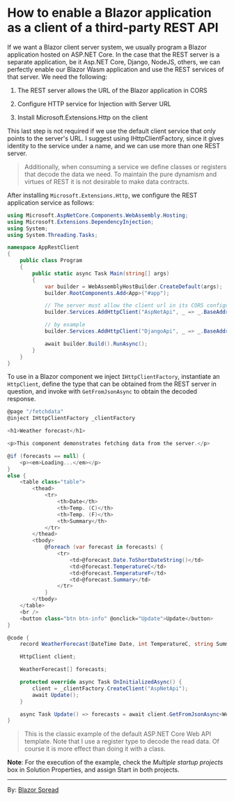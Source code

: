 ﻿# How to enable a Blazor application as a client of a third-party REST API

If we want a Blazor client server system, we usually program a Blazor application hosted on ASP.NET Core. In the case that the REST server is a separate application, be it Asp.NET Core, Django, NodeJS, others, we can perfectly enable our Blazor Wasm application and use the REST services of that server. We need the following:

1. The REST server allows the URL of the Blazor application in CORS

2. Configure HTTP service for Injection with Server URL

3. Install Microsoft.Extensions.Http on the client

This last step is not required if we use the default client service that only points to the server's URL. I suggest using IHttpClientFactory, since it gives identity to the service under a name, and we can use more than one REST server.

> Additionally, when consuming a service we define classes or registers that decode the data we need. To maintain the pure dynamism and virtues of REST it is not desirable to make data contracts.

After installing `Microsoft.Extensions.Http`, we configure the REST application service as follows:

```csharp
using Microsoft.AspNetCore.Components.WebAssembly.Hosting;
using Microsoft.Extensions.DependencyInjection;
using System;
using System.Threading.Tasks;

namespace AppRestClient
{
    public class Program
    {
        public static async Task Main(string[] args)
        {
            var builder = WebAssemblyHostBuilder.CreateDefault(args);
            builder.RootComponents.Add<App>("#app");

            // The server must allow the client url in its CORS configuration
            builder.Services.AddHttpClient("AspNetApi", _ => _.BaseAddress = new Uri("https://localhost:44382"));

            // by example
            builder.Services.AddHttpClient("DjangoApi", _ => _.BaseAddress = new Uri("https://localhost:5000"));

            await builder.Build().RunAsync();
        }
    }
}
```

To use in a Blazor component we inject `IHttpClientFactory`, instantiate an `HttpClient`, define the type that can be obtained from the REST server in question, and invoke with `GetFromJsonAsync` to obtain the decoded response.

```csharp
@page "/fetchdata"
@inject IHttpClientFactory _clientFactory

<h1>Weather forecast</h1>

<p>This component demonstrates fetching data from the server.</p>

@if (forecasts == null) {
    <p><em>Loading...</em></p>
}
else {
    <table class="table">
        <thead>
            <tr>
                <th>Date</th>
                <th>Temp. (C)</th>
                <th>Temp. (F)</th>
                <th>Summary</th>
            </tr>
        </thead>
        <tbody>
            @foreach (var forecast in forecasts) {
                <tr>
                    <td>@forecast.Date.ToShortDateString()</td>
                    <td>@forecast.TemperatureC</td>
                    <td>@forecast.TemperatureF</td>
                    <td>@forecast.Summary</td>
                </tr>
            }
        </tbody>
    </table>
    <br />
    <button class="btn btn-info" @onclick="Update">Update</button>
}

@code {
    record WeatherForecast(DateTime Date, int TemperatureC, string Summary, int TemperatureF);

    HttpClient client;

    WeatherForecast[] forecasts;

    protected override async Task OnInitializedAsync() {
        client = _clientFactory.CreateClient("AspNetApi");
        await Update();
    }

    async Task Update() => forecasts = await client.GetFromJsonAsync<WeatherForecast[]>("WeatherForecast");
}

```

> This is the classic example of the default ASP.NET Core Web API template. Note that I use a register type to decode the read data. Of course it is more effect than doing it with a class.

**Note**: For the execution of the example, check the *Multiple startup projects* box in Solution Properties, and assign Start in both projects.

---

By: [Blazor Spread](https://www.blazorspread.net)
